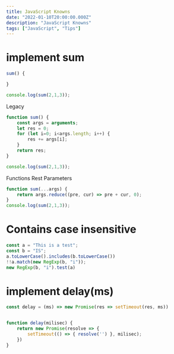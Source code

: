```yaml
---
title: JavaScript Knowns
date: "2022-01-10T20:00:00.000Z"
description: "JavaScript Knowns"
tags: ["JavaScript", "Tips"]
---
```


# implement sum
```js
sum() {

}

console.log(sum(2,1,3));
```

Legacy
```js
function sum() {
    const args = arguments;
    let res = 0;
    for (let i=0; i<args.length; i++) {
        res += args[i];
    }
    return res;
}

console.log(sum(2,1,3));
```

Functions Rest Parameters
```js
function sum(...args) {
    return args.reduce((pre, cur) => pre + cur, 0);
}
console.log(sum(2,1,3));
```

# Contains case insensitive
```js
const a = "This is a test";
const b = "IS";
a.toLowerCase().includes(b.toLowerCase())
!!a.match(new RegExp(b, "i"));
new RegExp(b, "i").test(a)
```

# implement delay(ms)
```js
const delay = (ms) => new Promise(res => setTimeout(res, ms))


function delay(milisec) {
    return new Promise(resolve => {
        setTimeout(() => { resolve('') }, milisec);
    })
}
```